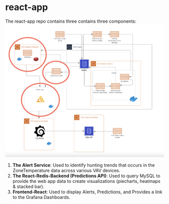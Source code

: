 # react-app

The react-app repo contains three contains three components:
![](images/react-components-diagram.png)
1. **The Alert Service**: Used to identify hunting trends that occurs in the ZoneTemperature data across various VAV devices.
2. **The React-Redis-Backend (Predictions API)**: Used to query MySQL to provide the web app data to create visualizations (piecharts, heatmaps & stacked bar).
3. **Frontend-React**: Used to display Alerts, Predictions, and Provides a link to the Grafana Dashboards.
